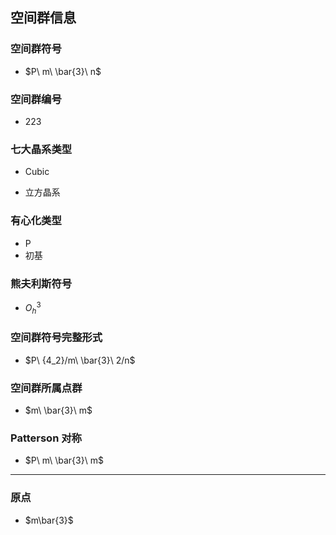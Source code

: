 

## 空间群信息

### 空间群符号

- $P\ m\ \bar{3}\ n$

### 空间群编号

-  223

### 七大晶系类型

- Cubic

- 立方晶系

### 有心化类型

- P
- 初基

### 熊夫利斯符号

- $O_h^{3}$

### 空间群符号完整形式

- $P\ {4_2}/m\ \bar{3}\ 2/n$

### 空间群所属点群

- $m\ \bar{3}\ m$

### Patterson 对称

- $P\ m\ \bar{3}\ m$

---

### 原点

- $m\bar{3}$
